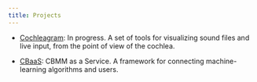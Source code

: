 ```yaml
---
title: Projects
---
```


 - [Cochleagram](https://github.com/CBMM/cochleagram): In progress. A set of tools for visualizing sound files and live input, from the point of view of the cochlea.

 - [CBaaS](https://github.com/CBMM/CBaaS): CBMM as a Service. A framework for connecting machine-learning algorithms and users.
